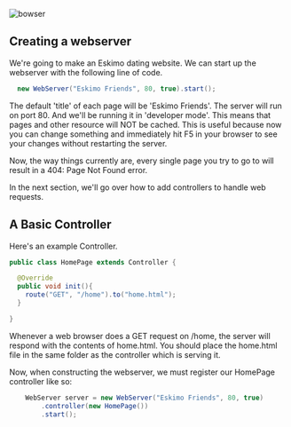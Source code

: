 ![bowser](http://leviathyn.com/wp-content/uploads/2013/01/Bowser_picture-555x472.png)

## Creating a webserver

We're going to make an Eskimo dating website. We can start up the webserver with the following line of code.

```java
  new WebServer("Eskimo Friends", 80, true).start();
```

The default 'title' of each page will be 'Eskimo Friends'. The server will run on port 80. And we'll be running it in 'developer mode'. This means that pages and other resource will NOT be cached. This is useful because now you can change something and immediately hit F5 in your browser to see your changes without restarting the server.

Now, the way things currently are, every single page you try to go to will result in a 404: Page Not Found error.

In the next section, we'll go over how to add controllers to handle web requests.

## A Basic Controller

Here's an example Controller.

```java
public class HomePage extends Controller {

  @Override
  public void init(){
    route("GET", "/home").to("home.html");
  }

}
```

Whenever a web browser does a GET request on /home, the server will respond with the contents of home.html. You should place the home.html file in the same folder as the controller which is serving it.

Now, when constructing the webserver, we must register our HomePage controller like so:

```java
    WebServer server = new WebServer("Eskimo Friends", 80, true)
        .controller(new HomePage())
        .start();
```
